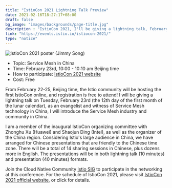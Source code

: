 ```yaml
---
title: "IstioCon 2021 Lightning Talk Preview"
date: 2021-02-16T18:27:17+08:00
draft: false
bg_image: "images/backgrounds/page-title.jpg"
description : "IstioCon 2021, I'll be giving a lightning talk, February 22nd at 10am BST."
link: "https://events.istio.io/istiocon-2021/"
type: "notice"
---
```


![IstioCon 2021 poster (Jimmy Song)](istio-con-jimmysong.png)

- Topic: Service Mesh in China
- Time: February 23rd, 10:00 - 10:10 am Beijing time
- How to participate: [IstioCon 2021 website](https://events.istio.io/istiocon-2021/)
- Cost: Free


From February 22-25, Beijing time, the Istio community will be hosting the first IstioCon online, and registration is free to attend! I will be giving a lightning talk on Tuesday, February 23rd (the 12th day of the first month of the lunar calendar), as an evangelist and witness of Service Mesh technology in China, I will introduce the Service Mesh industry and community in China.

I am a member of the inaugural IstioCon organizing committee with Zhonghu Xu (Huawei) and Shaojun Ding (Intel), as well as the organizer of the China region. Considering Istio's large audience in China, we have arranged for Chinese presentations that are friendly to the Chinese time zone. There will be a total of 14 sharing sessions in Chinese, plus dozens more in English. The presentations will be in both lightning talk (10 minutes) and presentation (40 minutes) formats.

Join the Cloud Native Community [Istio SIG](https://i.cloudnative.to/istio/) to participate in the networking at this conference. For the schedule of IstioCon 2021, please visit [IstioCon 2021 official website](https://events.istio.io/istiocon-2021/), or click for details.



